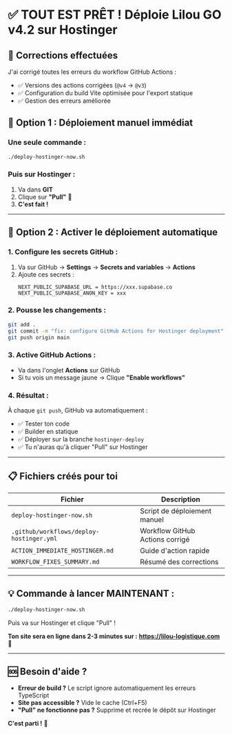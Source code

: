 # ✅ TOUT EST PRÊT ! Déploie Lilou GO v4.2 sur Hostinger

## 🎉 Corrections effectuées

J'ai corrigé toutes les erreurs du workflow GitHub Actions :
- ✅ Versions des actions corrigées (`@v4` → `@v3`)
- ✅ Configuration du build Vite optimisée pour l'export statique
- ✅ Gestion des erreurs améliorée

## 🚀 Option 1 : Déploiement manuel immédiat

### Une seule commande :
```bash
./deploy-hostinger-now.sh
```

### Puis sur Hostinger :
1. Va dans **GIT**
2. Clique sur **"Pull"** 🔄
3. **C'est fait !**

---

## 🤖 Option 2 : Activer le déploiement automatique

### 1. Configure les secrets GitHub :
1. Va sur GitHub → **Settings** → **Secrets and variables** → **Actions**
2. Ajoute ces secrets :
   ```
   NEXT_PUBLIC_SUPABASE_URL = https://xxx.supabase.co
   NEXT_PUBLIC_SUPABASE_ANON_KEY = xxx
   ```

### 2. Pousse les changements :
```bash
git add .
git commit -m "fix: configure GitHub Actions for Hostinger deployment"
git push origin main
```

### 3. Active GitHub Actions :
- Va dans l'onglet **Actions** sur GitHub
- Si tu vois un message jaune → Clique **"Enable workflows"**

### 4. Résultat :
À chaque `git push`, GitHub va automatiquement :
- ✅ Tester ton code
- ✅ Builder en statique
- ✅ Déployer sur la branche `hostinger-deploy`
- ✅ Tu n'auras qu'à cliquer "Pull" sur Hostinger

---

## 📋 Fichiers créés pour toi

| Fichier | Description |
|---------|-------------|
| `deploy-hostinger-now.sh` | Script de déploiement manuel |
| `.github/workflows/deploy-hostinger.yml` | Workflow GitHub Actions corrigé |
| `ACTION_IMMEDIATE_HOSTINGER.md` | Guide d'action rapide |
| `WORKFLOW_FIXES_SUMMARY.md` | Résumé des corrections |

---

## 💡 Commande à lancer MAINTENANT :

```bash
./deploy-hostinger-now.sh
```

Puis va sur Hostinger et clique "Pull" ! 

**Ton site sera en ligne dans 2-3 minutes sur :**
**https://lilou-logistique.com** 🎉

---

## 🆘 Besoin d'aide ?

- **Erreur de build ?** Le script ignore automatiquement les erreurs TypeScript
- **Site pas accessible ?** Vide le cache (Ctrl+F5)
- **"Pull" ne fonctionne pas ?** Supprime et recrée le dépôt sur Hostinger

**C'est parti !** 🚀